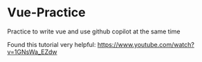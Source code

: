 # Vue-Practice
Practice to write vue and use github copilot at the same time

Found this tutorial very helpful: https://www.youtube.com/watch?v=1GNsWa_EZdw